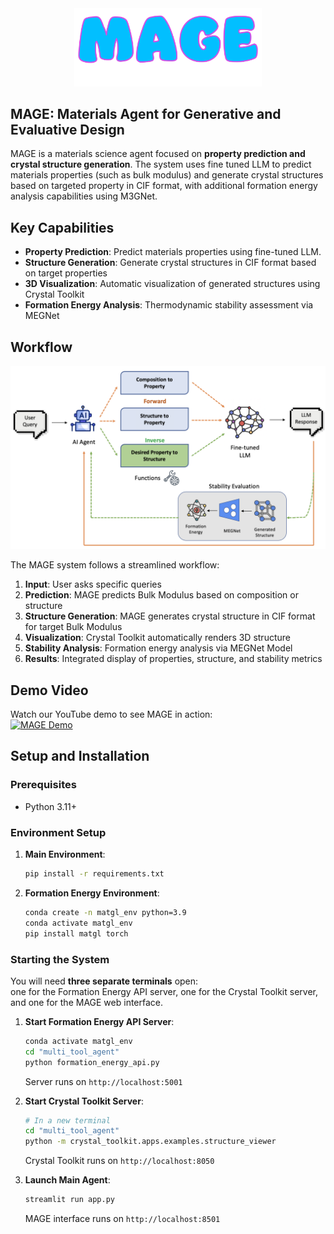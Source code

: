 <div align="center">
  <img src="multi_tool_agent/MAGE.png" alt="MAGE Logo" width="300"/>
</div>

## MAGE: Materials Agent for Generative and Evaluative Design

MAGE is a materials science agent focused on **property prediction and crystal structure generation**. The system uses fine tuned LLM to predict materials properties (such as bulk modulus) and generate crystal structures based on targeted property in CIF format, with additional formation energy analysis capabilities using M3GNet.

## Key Capabilities

- **Property Prediction**: Predict materials properties using fine-tuned LLM.
- **Structure Generation**: Generate crystal structures in CIF format based on target properties
- **3D Visualization**: Automatic visualization of generated structures using Crystal Toolkit
- **Formation Energy Analysis**: Thermodynamic stability assessment via MEGNet


## Workflow

<div align="center">
  <img src="multi_tool_agent/MAGE_Workflow.png" alt="MAGE Workflow" width="600"/>
</div>

The MAGE system follows a streamlined workflow:

1. **Input**: User asks specific queries
2. **Prediction**: MAGE predicts Bulk Modulus based on composition or structure
3. **Structure Generation**: MAGE generates crystal structure in CIF format for target Bulk Modulus
4. **Visualization**: Crystal Toolkit automatically renders 3D structure
5. **Stability Analysis**: Formation energy analysis via MEGNet Model
6. **Results**: Integrated display of properties, structure, and stability metrics

## Demo Video

Watch our YouTube demo to see MAGE in action:  
[![MAGE Demo](https://img.youtube.com/vi/mz8s9iZzuVo/maxresdefault.jpg)](https://youtu.be/mz8s9iZzuVo)

## Setup and Installation

### Prerequisites
- Python 3.11+

### Environment Setup

1. **Main Environment**:
   ```bash
   pip install -r requirements.txt
   ```

2. **Formation Energy Environment**:
   ```bash
   conda create -n matgl_env python=3.9
   conda activate matgl_env
   pip install matgl torch
   ```

### Starting the System

You will need **three separate terminals** open:  
one for the Formation Energy API server, one for the Crystal Toolkit server, and one for the MAGE web interface.

1. **Start Formation Energy API Server**:
   ```bash
   conda activate matgl_env
   cd "multi_tool_agent"
   python formation_energy_api.py
   ```
   Server runs on `http://localhost:5001`

2. **Start Crystal Toolkit Server**:
   ```bash
   # In a new terminal
   cd "multi_tool_agent"
   python -m crystal_toolkit.apps.examples.structure_viewer
   ```
   Crystal Toolkit runs on `http://localhost:8050`

3. **Launch Main Agent**:
   ```bash
   streamlit run app.py
   ```
   MAGE interface runs on `http://localhost:8501`


